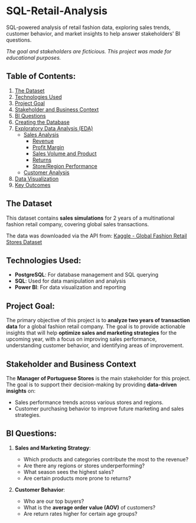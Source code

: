 # SQL-Retail-Analysis
SQL-powered analysis of retail fashion data, exploring sales trends, customer behavior, and market insights to help answer stakeholders' BI questions.

*The goal and stakeholders are ficticious. This project was made for educational purposes.*

## Table of Contents:
1. [The Dataset](#the-dataset)
2. [Technologies Used](#technologies-used)
3. [Project Goal](#project-goal)
4. [Stakeholder and Business Context](#stakeholder-and-business-context)
5. [BI Questions](#bi-questions)
6. [Creating the Database](#creating-the-database)
7. [Exploratory Data Analysis (EDA)](#exploratory-data-analysis)
   - [Sales Analysis](#sales-analysis)
     - [Revenue](#revenue)
     - [Profit Margin](#profit-margin)
     - [Sales Volume and Product](#sales-volume-and-product)
     - [Returns](#returns)
     - [Store/Region Performance](#storeregion-performance)
   - [Customer Analysis](#customer-analysis)
8. [Data Visualization](#data-visualization)
9. [Key Outcomes](#key-outcomes)

## The Dataset
This dataset contains **sales simulations** for 2 years of a multinational fashion retail company, covering global sales transactions.

The data was downloaded via the API from: [Kaggle - Global Fashion Retail Stores Dataset](https://www.kaggle.com/datasets/ricgomes/global-fashion-retail-stores-dataset/data?select=customers.csv)

## Technologies Used:
- **PostgreSQL**: For database management and SQL querying
- **SQL**: Used for data manipulation and analysis
- **Power BI**: For data visualization and reporting

## Project Goal:
The primary objective of this project is to **analyze two years of transaction data** for a global fashion retail company. The goal is to provide actionable insights that will help **optimize sales and marketing strategies** for the upcoming year, with a focus on improving sales performance, understanding customer behavior, and identifying areas of improvement.

## Stakeholder and Business Context
The **Manager of Portuguese Stores** is the main stakeholder for this project. The goal is to support their decision-making by providing **data-driven insights** on:

- Sales performance trends across various stores and regions.
- Customer purchasing behavior to improve future marketing and sales strategies.

## BI Questions:
1. **Sales and Marketing Strategy**:
    - Which products and categories contribute the most to the revenue?  
    - Are there any regions or stores underperforming?
    - What season sees the highest sales?
    - Are certain products more prone to returns?

2. **Customer Behavior**:
    - Who are our top buyers?
    - What is the **average order value (AOV)** of customers?
    - Are return rates higher for certain age groups?
